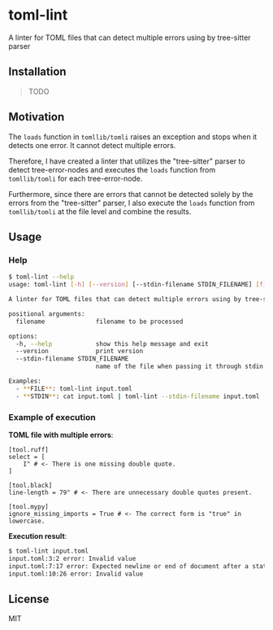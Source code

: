 # toml-lint

A linter for TOML files that can detect multiple errors using by tree-sitter parser

## Installation

> TODO

## Motivation

The `loads` function in `tomllib/tomli` raises an exception and stops when it detects one error. It cannot detect multiple errors.

Therefore, I have created a linter that utilizes the "tree-sitter" parser to detect tree-error-nodes and executes the `loads` function from `tomllib/tomli` for each tree-error-node.

Furthermore, since there are errors that cannot be detected solely by the errors from the "tree-sitter" parser, I also execute the `loads` function from `tomllib/tomli` at the file level and combine the results.

## Usage

### Help

```bash
$ toml-lint --help
usage: toml-lint [-h] [--version] [--stdin-filename STDIN_FILENAME] [filename]

A linter for TOML files that can detect multiple errors using by tree-sitter parser

positional arguments:
  filename              filename to be processed

options:
  -h, --help            show this help message and exit
  --version             print version
  --stdin-filename STDIN_FILENAME
                        name of the file when passing it through stdin

Examples:
  - **FILE**: toml-lint input.toml
  - **STDIN**: cat input.toml | toml-lint --stdin-filename input.toml -
```

### Example of execution

**TOML file with multiple errors**:

```
[tool.ruff]
select = [
    I" # <- There is one missing double quote.
]

[tool.black]
line-length = 79" # <- There are unnecessary double quotes present.

[tool.mypy]
ignore_missing_imports = True # <- The correct form is "true" in lowercase.
```

**Execution result**:

```bash
$ toml-lint input.toml
input.toml:3:2 error: Invalid value
input.toml:7:17 error: Expected newline or end of document after a statement
input.toml:10:26 error: Invalid value
```

## License

MIT
